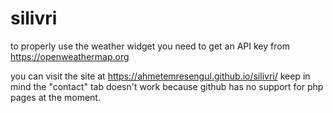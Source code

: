 # silivri
to properly use the weather widget you need to get an API key from https://openweathermap.org

you can visit the site at https://ahmetemresengul.github.io/silivri/ keep in mind the "contact" tab doesn't work because github has no support for php pages at the moment.
